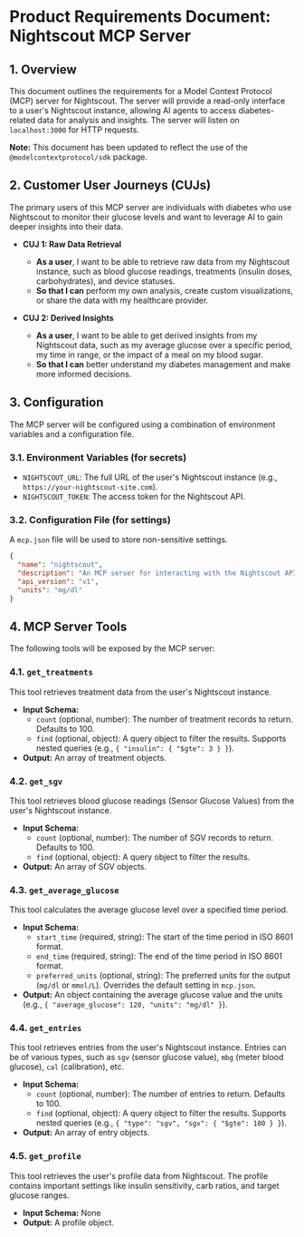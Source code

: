 # **Product Requirements Document: Nightscout MCP Server**

## **1. Overview**

This document outlines the requirements for a Model Context Protocol (MCP) server for Nightscout. The server will provide a read-only interface to a user's Nightscout instance, allowing AI agents to access diabetes-related data for analysis and insights. The server will listen on `localhost:3000` for HTTP requests.

**Note:** This document has been updated to reflect the use of the `@modelcontextprotocol/sdk` package.

## **2. Customer User Journeys (CUJs)**

The primary users of this MCP server are individuals with diabetes who use Nightscout to monitor their glucose levels and want to leverage AI to gain deeper insights into their data.

*   **CUJ 1: Raw Data Retrieval**
    *   **As a user**, I want to be able to retrieve raw data from my Nightscout instance, such as blood glucose readings, treatments (insulin doses, carbohydrates), and device statuses.
    *   **So that I can** perform my own analysis, create custom visualizations, or share the data with my healthcare provider.

*   **CUJ 2: Derived Insights**
    *   **As a user**, I want to be able to get derived insights from my Nightscout data, such as my average glucose over a specific period, my time in range, or the impact of a meal on my blood sugar.
    *   **So that I can** better understand my diabetes management and make more informed decisions.

## **3. Configuration**

The MCP server will be configured using a combination of environment variables and a configuration file.

### **3.1. Environment Variables (for secrets)**

*   `NIGHTSCOUT_URL`: The full URL of the user's Nightscout instance (e.g., `https://your-nightscout-site.com`).
*   `NIGHTSCOUT_TOKEN`: The access token for the Nightscout API.

### **3.2. Configuration File (for settings)**

A `mcp.json` file will be used to store non-sensitive settings.

```json
{
  "name": "nightscout",
  "description": "An MCP server for interacting with the Nightscout API.",
  "api_version": "v1",
  "units": "mg/dl"
}
```

## **4. MCP Server Tools**

The following tools will be exposed by the MCP server:

### **4.1. `get_treatments`**

This tool retrieves treatment data from the user's Nightscout instance.

*   **Input Schema:**
    *   `count` (optional, number): The number of treatment records to return. Defaults to 100.
    *   `find` (optional, object): A query object to filter the results. Supports nested queries (e.g., `{ "insulin": { "$gte": 3 } }`).
*   **Output:** An array of treatment objects.

### **4.2. `get_sgv`**

This tool retrieves blood glucose readings (Sensor Glucose Values) from the user's Nightscout instance.

*   **Input Schema:**
    *   `count` (optional, number): The number of SGV records to return. Defaults to 100.
    *   `find` (optional, object): A query object to filter the results.
*   **Output:** An array of SGV objects.

### **4.3. `get_average_glucose`**

This tool calculates the average glucose level over a specified time period.

*   **Input Schema:**
    *   `start_time` (required, string): The start of the time period in ISO 8601 format.
    *   `end_time` (required, string): The end of the time period in ISO 8601 format.
    *   `preferred_units` (optional, string): The preferred units for the output (`mg/dl` or `mmol/L`). Overrides the default setting in `mcp.json`.
*   **Output:** An object containing the average glucose value and the units (e.g., `{ "average_glucose": 120, "units": "mg/dl" }`).

### **4.4. `get_entries`**

This tool retrieves entries from the user's Nightscout instance. Entries can be of various types, such as `sgv` (sensor glucose value), `mbg` (meter blood glucose), `cal` (calibration), etc.

*   **Input Schema:**
    *   `count` (optional, number): The number of entries to return. Defaults to 100.
    *   `find` (optional, object): A query object to filter the results. Supports nested queries (e.g., `{ "type": "sgv", "sgv": { "$gte": 180 } }`).
*   **Output:** An array of entry objects.

### **4.5. `get_profile`**

This tool retrieves the user's profile data from Nightscout. The profile contains important settings like insulin sensitivity, carb ratios, and target glucose ranges.

*   **Input Schema:** None
*   **Output:** A profile object.